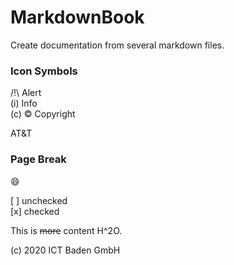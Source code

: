 # MarkdownBook
Create documentation from several markdown files.

### Icon Symbols
/!\ Alert   
(i) Info   
(c) &copy; Copyright

AT&T

### Page Break
<div style="page-break-after: always;"></div>

:smile:

[ ] unchecked  
[x] checked

This is ~~more~~ content H^2O.

(c) 2020 ICT Baden GmbH
